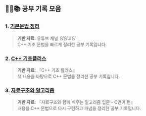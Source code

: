## 🧑‍💻📚 공부 기록 모음


### 1. [기본문법 정리](https://velog.io/@man9ruf/series/C%EA%B3%B5%EB%B6%80%EA%B8%B0%EB%A1%9D)
> **기반 자료**: 유튜브 채널 _얌얌코딩_  
> C++ 기초 문법을 빠르게 정리한 공부 기록입니다.


### 2. [C++ 기초플러스](https://velog.io/@man9ruf/series/C-%EC%8B%A4%EC%A0%84-%ED%95%99%EC%8A%B5)
> **기반 자료**: 『C++ 기초 플러스』  
> 책 내용을 바탕으로 C++ 문법을 정리한 공부 기록입니다.


### 3. [자료구조와 알고리즘](https://velog.io/@man9ruf/series/%EC%9E%90%EB%A3%8C%EA%B5%AC%EC%A1%B0%EC%99%80-%EC%95%8C%EA%B3%A0%EB%A6%AC%EC%A6%98-%EA%B3%B5%EB%B6%80-%EA%B8%B0%EB%A1%9D)
> **기반 자료**: 『자료구조와 함께 배우는 알고리즘 입문 - C언어 편』  
> 내용을 C++ 문법으로 다시 구현하고 개념을 정리한 공부 기록입니다.
